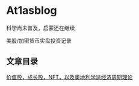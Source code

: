 # At1asblog
科学尚未普及，启蒙还在继续

美股/加密货币实盘投资记录

## 文章目录

[价值股，成长股，NFT，以及奥地利学派经济周期理论](https://github.com/At1asShrugged/At1asblog/blob/main/article/2022-1-28)
